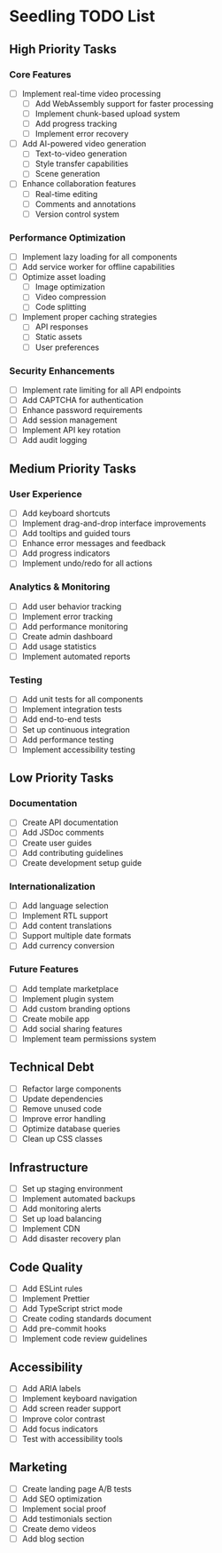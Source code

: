 # Seedling TODO List

## High Priority Tasks

### Core Features
- [ ] Implement real-time video processing
  - [ ] Add WebAssembly support for faster processing
  - [ ] Implement chunk-based upload system
  - [ ] Add progress tracking
  - [ ] Implement error recovery
- [ ] Add AI-powered video generation
  - [ ] Text-to-video generation
  - [ ] Style transfer capabilities
  - [ ] Scene generation
- [ ] Enhance collaboration features
  - [ ] Real-time editing
  - [ ] Comments and annotations
  - [ ] Version control system

### Performance Optimization
- [ ] Implement lazy loading for all components
- [ ] Add service worker for offline capabilities
- [ ] Optimize asset loading
  - [ ] Image optimization
  - [ ] Video compression
  - [ ] Code splitting
- [ ] Implement proper caching strategies
  - [ ] API responses
  - [ ] Static assets
  - [ ] User preferences

### Security Enhancements
- [ ] Implement rate limiting for all API endpoints
- [ ] Add CAPTCHA for authentication
- [ ] Enhance password requirements
- [ ] Add session management
- [ ] Implement API key rotation
- [ ] Add audit logging

## Medium Priority Tasks

### User Experience
- [ ] Add keyboard shortcuts
- [ ] Implement drag-and-drop interface improvements
- [ ] Add tooltips and guided tours
- [ ] Enhance error messages and feedback
- [ ] Add progress indicators
- [ ] Implement undo/redo for all actions

### Analytics & Monitoring
- [ ] Add user behavior tracking
- [ ] Implement error tracking
- [ ] Add performance monitoring
- [ ] Create admin dashboard
- [ ] Add usage statistics
- [ ] Implement automated reports

### Testing
- [ ] Add unit tests for all components
- [ ] Implement integration tests
- [ ] Add end-to-end tests
- [ ] Set up continuous integration
- [ ] Add performance testing
- [ ] Implement accessibility testing

## Low Priority Tasks

### Documentation
- [ ] Create API documentation
- [ ] Add JSDoc comments
- [ ] Create user guides
- [ ] Add contributing guidelines
- [ ] Create development setup guide

### Internationalization
- [ ] Add language selection
- [ ] Implement RTL support
- [ ] Add content translations
- [ ] Support multiple date formats
- [ ] Add currency conversion

### Future Features
- [ ] Add template marketplace
- [ ] Implement plugin system
- [ ] Add custom branding options
- [ ] Create mobile app
- [ ] Add social sharing features
- [ ] Implement team permissions system

## Technical Debt
- [ ] Refactor large components
- [ ] Update dependencies
- [ ] Remove unused code
- [ ] Improve error handling
- [ ] Optimize database queries
- [ ] Clean up CSS classes

## Infrastructure
- [ ] Set up staging environment
- [ ] Implement automated backups
- [ ] Add monitoring alerts
- [ ] Set up load balancing
- [ ] Implement CDN
- [ ] Add disaster recovery plan

## Code Quality
- [ ] Add ESLint rules
- [ ] Implement Prettier
- [ ] Add TypeScript strict mode
- [ ] Create coding standards document
- [ ] Add pre-commit hooks
- [ ] Implement code review guidelines

## Accessibility
- [ ] Add ARIA labels
- [ ] Implement keyboard navigation
- [ ] Add screen reader support
- [ ] Improve color contrast
- [ ] Add focus indicators
- [ ] Test with accessibility tools

## Marketing
- [ ] Create landing page A/B tests
- [ ] Add SEO optimization
- [ ] Implement social proof
- [ ] Add testimonials section
- [ ] Create demo videos
- [ ] Add blog section
